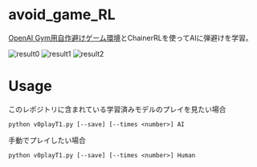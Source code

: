 # avoid_game_RL
[OpenAI Gym用自作避けゲーム環境](https://github.com/5h00T/avoid_game_env)とChainerRLを使ってAIに弾避けを学習。

![result0](https://user-images.githubusercontent.com/25942568/56847983-e9dc2e80-691d-11e9-86e4-30b770485ece.gif)
![result1](https://user-images.githubusercontent.com/25942568/56847985-ec3e8880-691d-11e9-9162-a3ba1251149e.gif)
![result2](https://user-images.githubusercontent.com/25942568/56847986-ee084c00-691d-11e9-9234-f2b94d150a2a.gif)

# Usage
このレポジトリに含まれている学習済みモデルのプレイを見たい場合
```
python v0playT1.py [--save] [--times <number>] AI
```

手動でプレイしたい場合
```
python v0playT1.py [--save] [--times <number>] Human
```
